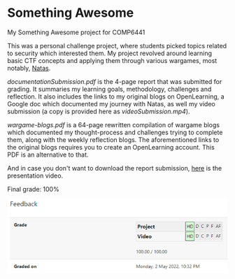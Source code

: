 # Something Awesome
My Something Awesome project for COMP6441

This was a personal challenge project, where students picked topics related to security which interested them. 
My project revolved around learning basic CTF concepts and applying them through various wargames, most notably, [Natas](https://overthewire.org/wargames/natas/).

*documentationSubmission.pdf* is the 4-page report that was submitted for grading. It summaries my learning goals, methodology, challenges and reflection. It also includes the links to my original blogs on OpenLearning, a Google doc which documented my journey with Natas, as well my video submission (a copy is provided here as *videoSubmission.mp4*).

*wargame-blogs.pdf* is a 64-page rewritten compilation of wargame blogs which documented my thought-process and challenges trying to complete them, along with the weekly reflection blogs. The aforementioned links to the original blogs requires you to create an OpenLearning account. This PDF is an alternative to that.

And in case you don't want to download the report submission, [here](https://www.youtube.com/watch?v=NMZVjS3DD0U) is the presentation video.

Final grade: 100%

![](moodle-feedback.png)
